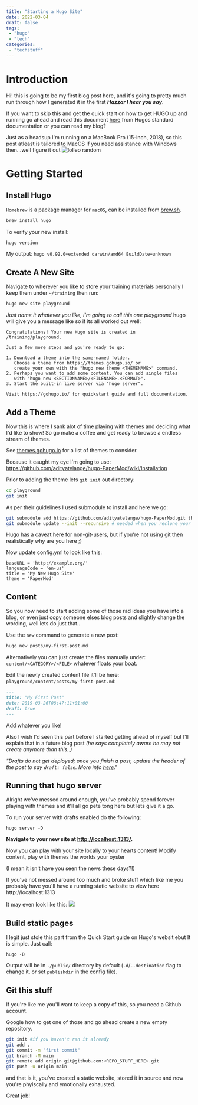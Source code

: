 ```yaml
---
title: "Starting a Hugo Site"
date: 2022-03-04
draft: false
tags:
 - "hugo"
 - "tech"
categories:
 - "techstuff"
---
```


# Introduction

Hi! this is going to be my first blog post here, and it's going to pretty much run through how I generated it in the first ***Hazzar I hear you say***. 

If you want to skip this and get the quick start on how to get HUGO up and running go ahead and read this document [here](https://gohugo.io/getting-started/quick-start/) from Hugos standard documentation or you can read my blog?

Just as a headsup I'm running on a MacBook Pro (15-inch, 2018), so this post atleast is tailored to MacOS if you need assistance with Windows then...well figure it out ![lolleo random](https://emojis.slackmojis.com/emojis/images/1643515011/10406/lolleo.png?1643515011)

# Getting Started

## Install Hugo

`Homebrew` is a package manager for  `macOS`, can be installed from  [brew.sh](https://brew.sh/).

```bash
brew install hugo
```

To verify your new install:

```bash
hugo version
```
My output:
`hugo v0.92.0+extended darwin/amd64 BuildDate=unknown`

## Create A New Site

Navigate to wherever you like to store your training materials personally I keep them under `~/training` then run:

```bash
hugo new site playground
```
*Just name it whatever you like, i'm going to call this one playground*
hugo will give you a message like so if its all worked out well:

```
Congratulations! Your new Hugo site is created in /training/playground.

Just a few more steps and you're ready to go:

1. Download a theme into the same-named folder.
   Choose a theme from https://themes.gohugo.io/ or
   create your own with the "hugo new theme <THEMENAME>" command.
2. Perhaps you want to add some content. You can add single files
   with "hugo new <SECTIONNAME>/<FILENAME>.<FORMAT>".
3. Start the built-in live server via "hugo server".

Visit https://gohugo.io/ for quickstart guide and full documentation.
```

## Add a Theme

Now this is where I sank alot of time playing with themes and deciding what I'd like to show! So go make a coffee and get ready to browse a endless stream of themes.

See [themes.gohugo.io](https://themes.gohugo.io/) for a list of themes to consider.

Because it caught my eye I'm going to use: https://github.com/adityatelange/hugo-PaperMod/wiki/Installation

Prior to adding the theme lets `git init` out directory:
```bash
cd playground
git init
```

As per their guidelines I used submodule to install and here we go:
```bash
git submodule add https://github.com/adityatelange/hugo-PaperMod.git themes/PaperMod --depth=1
git submodule update --init --recursive # needed when you reclone your repo (submodules may not get cloned automatically)
```
Hugo has a caveat here for non-git-users, but if you're not using git then realistically why are you here ;)

Now update config.yml to look like this:
```
baseURL = 'http://example.org/'
languageCode = 'en-us'
title = 'My New Hugo Site'
theme = 'PaperMod'
```


## Content
So you now need to start adding some of those rad ideas you have into a blog, or even just copy someone elses blog posts and slightly change the wording, well lets do just that..

Use the  `new`  command to generate a new post:

```bash
hugo new posts/my-first-post.md
```
Alternatively you can just create the files manually under: `content/<CATEGORY>/<FILE>` whatever floats your boat.

Edit the newly created content file it'll be here: `playground/content/posts/my-first-post.md`:

```markdown
---
title: "My First Post"
date: 2019-03-26T08:47:11+01:00
draft: true
---
```
Add whatever you like! 

Also I wish I'd seen this part before I started getting ahead of myself but I'll explain that in a future blog post *(he says completely aware he may not create anymore than this..)*

*"Drafts do not get deployed; once you finish a post, update the header of the post to say `draft: false`. More info [here](https://gohugo.io/getting-started/usage/#draft-future-and-expired-content)."*

## Running that hugo server

Alright we've messed around enough, you've probably spend forever playing with themes and it'll all go pete tong here but lets give it a go.

To run your server with drafts enabled do the following:

`hugo server -D`

**Navigate to your new site at  [http://localhost:1313/](http://localhost:1313/).**

Now you can play with your site locally to your hearts content!
Modify content, play with themes the worlds your oyster 

(I mean it isn't have you seen the news these days?!)

If you've not messed around too much and broke stuff which like me you probably have you'll have a running static website to view here http://localhost:1313

It may even look like this:
![](https://i.imgur.com/zjRIeJf.png)

## Build static pages

I legit just stole this part from the Quick Start guide on Hugo's websit ebut It is simple. Just call:

```
hugo -D

```

Output will be in  `./public/`  directory by default (`-d`/`--destination`  flag to change it, or set  `publishdir`  in the config file).

## Git this stuff

If you're like me you'll want to keep a copy of this, so you need a Github account.

Google how to get one of those and go ahead create a new empty repository.

```bash
git init #if you haven't ran it already
git add .
git commit -m "first commit"
git branch -M main
git remote add origin git@github.com:<REPO_STUFF_HERE>.git
git push -u origin main
```
and that is it, you've created a static website, stored it in source and now you're phyiscally and emotionally exhausted.

Great job!